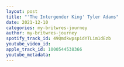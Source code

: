 ```yaml
---
layout: post
title: "'The Intergender King' Tyler Adams"
date: 2021-12-10
categories: my-britwres-journey
author: my-britwres-journey
spotify_track_id: 49QmdkwpspidYTLim1dEzb
youtube_video_id: 
apple_track_id: 1000544538366
youtube_metadata: 
---
```

